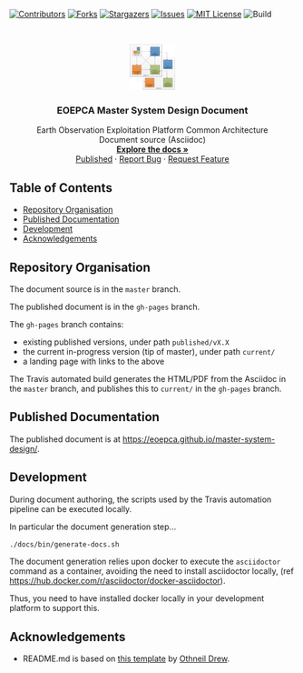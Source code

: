 <!--
***
*** To avoid retyping too much info. Do a search and replace for the following:
*** master-system-design, twitter_handle, email
-->

<!-- PROJECT SHIELDS -->
<!--
*** See the bottom of this document for the declaration of the reference variables
*** for contributors-url, forks-url, etc. This is an optional, concise syntax you may use.
*** https://www.markdownguide.org/basic-syntax/#reference-style-links
-->

[![Contributors][contributors-shield]][contributors-url]
[![Forks][forks-shield]][forks-url]
[![Stargazers][stars-shield]][stars-url]
[![Issues][issues-shield]][issues-url]
[![MIT License][license-shield]][license-url]
![Build][build-shield]

<!-- PROJECT LOGO -->
<br />
<p align="center">
  <a href="https://github.com/EOEPCA/master-system-design">
    <img src="docs/images/logo.png" alt="Logo" width="80" height="80">
  </a>

  <h3 align="center">EOEPCA Master System Design Document</h3>

  <p align="center">
    Earth Observation Exploitation Platform Common Architecture<br />
    Document source (Asciidoc)
    <br />
    <a href="https://github.com/EOEPCA/master-system-design"><strong>Explore the docs »</strong></a>
    <br />
    <a href="https://eoepca.github.io/master-system-design">Published</a>
    ·
    <a href="https://github.com/EOEPCA/master-system-design/issues">Report Bug</a>
    ·
    <a href="https://github.com/EOEPCA/master-system-design/issues">Request Feature</a>
  </p>
</p>

<!-- TABLE OF CONTENTS -->

## Table of Contents

- [Repository Organisation](#repository-organisation)
- [Published Documentation](#published-documentation)
- [Development](#development)
- [Acknowledgements](#acknowledgements)

## Repository Organisation

The document source is in the `master` branch.

The published document is in the `gh-pages` branch.

The `gh-pages` branch contains:
- existing published versions, under path `published/vX.X`
- the current in-progress version (tip of master), under path `current/`
- a landing page with links to the above

The Travis automated build generates the HTML/PDF from the Asciidoc in the `master` branch, and publishes this to `current/` in the `gh-pages` branch.

## Published Documentation

The published document is at https://eoepca.github.io/master-system-design/.

## Development

During document authoring, the scripts used by the Travis automation pipeline can be executed locally.

In particular the document generation step...

```bash
./docs/bin/generate-docs.sh
```

The document generation relies upon docker to execute the `asciidoctor` command as a container, avoiding the need to install asciidoctor locally, (ref https://hub.docker.com/r/asciidoctor/docker-asciidoctor).

Thus, you need to have installed docker locally in your development platform to support this.

## Acknowledgements

- README.md is based on [this template](https://github.com/othneildrew/Best-README-Template) by [Othneil Drew](https://github.com/othneildrew).

<!-- MARKDOWN LINKS & IMAGES -->
<!-- https://www.markdownguide.org/basic-syntax/#reference-style-links -->

[contributors-shield]: https://img.shields.io/github/contributors/EOEPCA/master-system-design.svg?style=flat-square
[contributors-url]: https://github.com/EOEPCA/master-system-design/graphs/contributors
[forks-shield]: https://img.shields.io/github/forks/EOEPCA/master-system-design.svg?style=flat-square
[forks-url]: https://github.com/EOEPCA/master-system-design/network/members
[stars-shield]: https://img.shields.io/github/stars/EOEPCA/master-system-design.svg?style=flat-square
[stars-url]: https://github.com/EOEPCA/master-system-design/stargazers
[issues-shield]: https://img.shields.io/github/issues/EOEPCA/master-system-design.svg?style=flat-square
[issues-url]: https://github.com/EOEPCA/master-system-design/issues
[license-shield]: https://img.shields.io/github/license/EOEPCA/master-system-design.svg?style=flat-square
[license-url]: https://github.com/EOEPCA/master-system-design/blob/master/LICENSE
[build-shield]: https://www.travis-ci.com/EOEPCA/master-system-design.svg?branch=master
[product-screenshot]: images/screenshot.png
